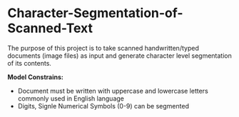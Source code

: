 # Character-Segmentation-of-Scanned-Text

The purpose of this project is to take scanned handwritten/typed documents (image files) as input and 
generate character level segmentation of its contents. 

**Model Constrains:**
* Document must be written with uppercase and lowercase letters commonly used in English language
* Digits, Signle Numerical Symbols (0-9) can be segmented 

